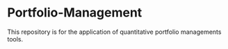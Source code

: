 # Portfolio-Management
This repository is for the application of quantitative portfolio managements tools.
